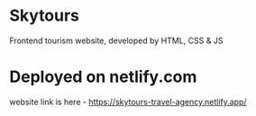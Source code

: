 # Skytours
Frontend tourism website, developed by HTML, CSS &amp; JS

# Deployed on netlify.com 
website link is here - https://skytours-travel-agency.netlify.app/

